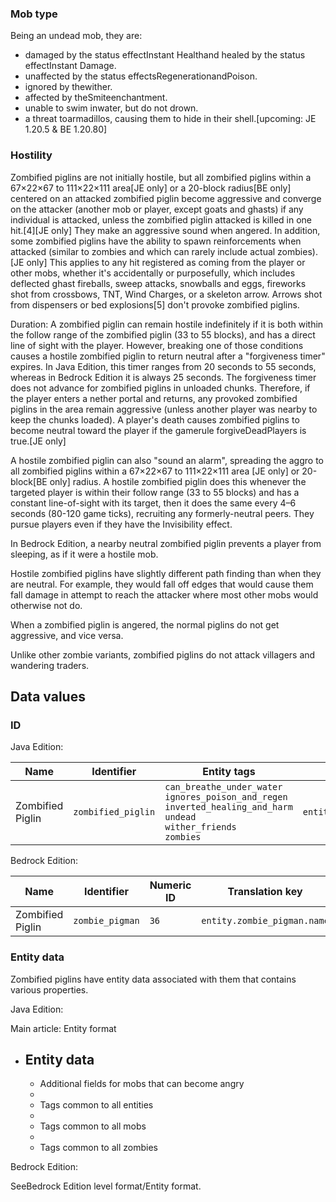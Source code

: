 ### Mob type
Being an undead mob, they are: 

- damaged by the status effectInstant Healthand healed by the status effectInstant Damage.
- unaffected by the status effectsRegenerationandPoison.
- ignored by thewither.
- affected by theSmiteenchantment.
- unable to swim inwater, but do not drown.
- a threat toarmadillos, causing them to hide in their shell.‌[upcoming: JE 1.20.5 & BE 1.20.80]

### Hostility
Zombified piglins are not initially hostile, but all zombified piglins within a 67×22×67 to 111×22×111 area‌[JE  only] or a 20-block radius‌[BE  only] centered on an attacked zombified piglin become aggressive and converge on the attacker (another mob or player, except goats and ghasts) if any individual is attacked, unless the zombified piglin attacked is killed in one hit.[4]‌[JE  only] They make an aggressive sound when angered. In addition, some zombified piglins have the ability to spawn reinforcements when attacked (similar to zombies and which can rarely include actual zombies).‌[JE  only] This applies to any hit registered as coming from the player or other mobs, whether it's accidentally or purposefully, which includes deflected ghast fireballs, sweep attacks, snowballs and eggs, fireworks shot from crossbows, TNT, Wind Charges, or a skeleton arrow. Arrows shot from dispensers or bed explosions[5] don't provoke zombified piglins.

Duration: A zombified piglin can remain hostile indefinitely if it is both within the follow range of the zombified piglin (33 to 55 blocks), and has a direct line of sight with the player. However, breaking one of those conditions causes a hostile zombified piglin to return neutral after a "forgiveness timer" expires. In Java Edition, this timer ranges from 20 seconds to 55 seconds, whereas in Bedrock Edition it is always 25 seconds. The forgiveness timer does not advance for zombified piglins in unloaded chunks. Therefore, if the player enters a nether portal and returns, any provoked zombified piglins in the area remain aggressive (unless another player was nearby to keep the chunks loaded). A player's death causes zombified piglins to become neutral toward the player if the gamerule forgiveDeadPlayers is true.‌[JE  only]

A hostile zombified piglin can also "sound an alarm", spreading the aggro to all zombified piglins within a 67×22×67 to 111×22×111 area ‌[JE  only] or 20-block‌[BE  only] radius. A hostile zombified piglin does this whenever the targeted player is within their follow range (33 to 55 blocks) and has a constant line-of-sight with its target, then it does the same every 4–6 seconds (80-120 game ticks), recruiting any formerly-neutral peers. They pursue players even if they have the Invisibility effect.

In Bedrock Edition, a nearby neutral zombified piglin prevents a player from sleeping, as if it were a hostile mob.

Hostile zombified piglins have slightly different path finding than when they are neutral. For example, they would fall off edges that would cause them fall damage in attempt to reach the attacker where most other mobs would otherwise not do.

When a zombified piglin is angered, the normal piglins do not get aggressive, and vice versa.

Unlike other zombie variants, zombified piglins do not attack villagers and wandering traders.

## Data values
### ID
Java Edition:

| Name             | Identifier         | Entity tags                                                                                                                              | Translation key                     |
|------------------|--------------------|------------------------------------------------------------------------------------------------------------------------------------------|-------------------------------------|
| Zombified Piglin | `zombified_piglin` | `can_breathe_under_water`<br/>`ignores_poison_and_regen`<br/>`inverted_healing_and_harm`<br/>`undead`<br/>`wither_friends`<br/>`zombies` | `entity.minecraft.zombified_piglin` |

Bedrock Edition:

| Name             | Identifier      | Numeric ID | Translation key             |
|------------------|-----------------|------------|-----------------------------|
| Zombified Piglin | `zombie_pigman` | `36`       | `entity.zombie_pigman.name` |

### Entity data
Zombified piglins have entity data associated with them that contains various properties.

Java Edition:

Main article: Entity format
- Entity data
	- 
	- Additional fields for mobs that can become angry
	- 
	- Tags common to all entities
	- 
	- Tags common to all mobs
	- 
	- Tags common to all zombies

Bedrock Edition:

SeeBedrock Edition level format/Entity format.

